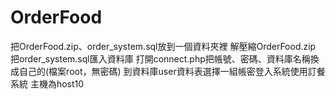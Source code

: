 # OrderFood
把OrderFood.zip、order_system.sql放到一個資料夾裡
解壓縮OrderFood.zip
把order_system.sql匯入資料庫
打開connect.php把帳號、密碼、資料庫名稱換成自己的(檔案root，無密碼)
到資料庫user資料表選擇一組帳密登入系統使用訂餐系統
主機為host10
